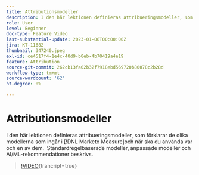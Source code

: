 ```yaml
---
title: Attributionsmodeller
description: I den här lektionen definieras attribueringsmodeller, som förklarar de olika modellerna som ingår i [!DNL Marketo Measure]och när ska du använda var och en av dem.  Standardregelbaserade modeller, anpassade modeller och AI/ML-rekommendationer beskrivs.
role: User
level: Beginner
doc-type: Feature Video
last-substantial-update: 2023-01-06T00:00:00Z
jira: KT-11682
thumbnail: 347240.jpeg
exl-id: ce4517f4-1e4c-40d9-b0eb-4b70419a4e19
feature: Attribution
source-git-commit: 262cb13fa02b32f7918ebd569720b80078c2b28d
workflow-type: tm+mt
source-wordcount: '62'
ht-degree: 0%

---
```


# Attributionsmodeller

I den här lektionen definieras attribueringsmodeller, som förklarar de olika modellerna som ingår i [!DNL Marketo Measure]och när ska du använda var och en av dem.  Standardregelbaserade modeller, anpassade modeller och AI/ML-rekommendationer beskrivs.

>[!VIDEO](https://video.tv.adobe.com/v/347240/?learn=on){trancript=true}

